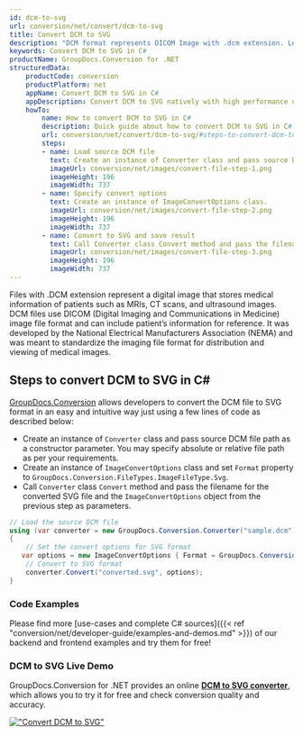 ```yaml
---
id: dcm-to-svg
url: conversion/net/convert/dcm-to-svg
title: Convert DCM to SVG
description: "DCM format represents DICOM Image with .dcm extension. Learn how to convert DCM to SVG file programmatically in C# language using GroupDocs.Conversion for .NET library."
keywords: Convert DCM to SVG in C#
productName: GroupDocs.Conversion for .NET
structuredData:
    productCode: conversion
    productPlatform: net
    appName: Convert DCM to SVG in C#
    appDescription: Convert DCM to SVG natively with high performance using C# language and server side GroupDocs.Conversion for .NET APIs, without the use of any software like Microsoft or Open Office.
    howTo:
        name: How to convert DCM to SVG in C# 
        description: Quick guide about how to convert DCM to SVG in C# with high performance and accuracy.
        url: conversion/net/convert/dcm-to-svg/#steps-to-convert-dcm-to-svg-in-c
        steps:
        - name: Load source DCM file 
          text: Create an instance of Converter class and pass source DCM file path as a constructor parameter. You may specify absolute or relative file path as per your requirements. 
          imageUrl: conversion/net/images/convert-file-step-1.png
          imageHeight: 196
          imageWidth: 737
        - name: Specify convert options 
          text: Create an instance of ImageConvertOptions class.
          imageUrl: conversion/net/images/convert-file-step-2.png
          imageHeight: 196
          imageWidth: 737
        - name: Convert to SVG and save result 
          text: Call Converter class Convert method and pass the filename for the converted HTML file and the ImageConvertOptions object from the previous step as parameters.
          imageUrl: conversion/net/images/convert-file-step-3.png
          imageHeight: 196
          imageWidth: 737
---
```


Files with .DCM extension represent a digital image that stores medical information of patients such as MRIs, CT scans, and ultrasound images. DCM files use DICOM (Digital Imaging and Communications in Medicine) image file format and can include patient’s information for reference. It was developed by the National Electrical Manufacturers Association (NEMA) and was meant to standardize the imaging file format for distribution and viewing of medical images.

## Steps to convert DCM to SVG in C#

[GroupDocs.Conversion](https://products.groupdocs.com/conversion/net) allows developers to convert the DCM file to SVG format in an easy and intuitive way just using a few lines of code as described below:

* Create an instance of `Converter` class and pass source DCM file path as a constructor parameter. You may specify absolute or relative file path as per your requirements. 
* Create an instance of `ImageConvertOptions` class and set `Format` property to `GroupDocs.Conversion.FileTypes.ImageFileType.Svg`.
* Call `Converter` class `Convert` method and pass the filename for the converted SVG file and the `ImageConvertOptions` object from the previous step as parameters.

```csharp
// Load the source DCM file
using (var converter = new GroupDocs.Conversion.Converter("sample.dcm"))
{
    // Set the convert options for SVG format
   var options = new ImageConvertOptions { Format = GroupDocs.Conversion.FileTypes.ImageFileType.Svg };
    // Convert to SVG format
    converter.Convert("converted.svg", options);
}
```

### Code Examples

Please find more [use-cases and complete C# sources]({{< ref "conversion/net/developer-guide/examples-and-demos.md" >}}) of our backend and frontend examples and try them for free!

### DCM to SVG Live Demo

GroupDocs.Conversion for .NET provides an online [**DCM to SVG converter**](https://products.groupdocs.app/conversion/dcm-to-svg), which allows you to try it for free and check conversion quality and accuracy.

[!["Convert DCM to SVG"](conversion/net/images/convert-to-svg/convert-dcm-to-svg.png)](https://products.groupdocs.app/conversion/dcm-to-svg)